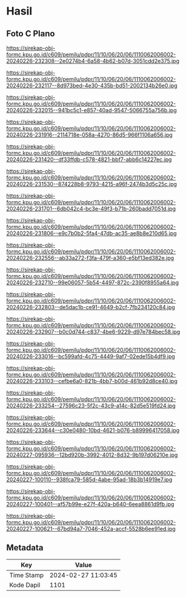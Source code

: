 # Hasil

## Foto C Plano

https://sirekap-obj-formc.kpu.go.id/c609/pemilu/pdpr/11/10/06/20/06/1110062006002-20240226-232308--2e0274b4-6a58-4b62-b07d-3051cdd2e375.jpg

https://sirekap-obj-formc.kpu.go.id/c609/pemilu/pdpr/11/10/06/20/06/1110062006002-20240226-232117--8d973bed-4e30-435b-bd51-2002134b26e0.jpg

https://sirekap-obj-formc.kpu.go.id/c609/pemilu/pdpr/11/10/06/20/06/1110062006002-20240226-232015--941bc5c1-e857-40ad-9547-5066755a756b.jpg

https://sirekap-obj-formc.kpu.go.id/c609/pemilu/pdpr/11/10/06/20/06/1110062006002-20240226-231916--2114718e-058a-4270-86d5-966f1106a656.jpg

https://sirekap-obj-formc.kpu.go.id/c609/pemilu/pdpr/11/10/06/20/06/1110062006002-20240226-231420--df33ffdb-c578-4821-bbf7-abb6c14227ec.jpg

https://sirekap-obj-formc.kpu.go.id/c609/pemilu/pdpr/11/10/06/20/06/1110062006002-20240226-231530--874228b8-9793-4215-a96f-2474b3d5c25c.jpg

https://sirekap-obj-formc.kpu.go.id/c609/pemilu/pdpr/11/10/06/20/06/1110062006002-20240226-231701--6db042c4-bc3e-49f3-b71b-260badd7051d.jpg

https://sirekap-obj-formc.kpu.go.id/c609/pemilu/pdpr/11/10/06/20/06/1110062006002-20240226-231806--e9c7b0b2-5fa4-47db-ac35-ae8b8e210d65.jpg

https://sirekap-obj-formc.kpu.go.id/c609/pemilu/pdpr/11/10/06/20/06/1110062006002-20240226-232556--ab33a272-f3fa-479f-a360-e5bf13ed382e.jpg

https://sirekap-obj-formc.kpu.go.id/c609/pemilu/pdpr/11/10/06/20/06/1110062006002-20240226-232710--99e06057-5b54-4497-872c-2390f8955a64.jpg

https://sirekap-obj-formc.kpu.go.id/c609/pemilu/pdpr/11/10/06/20/06/1110062006002-20240226-232803--de5dac1b-ce91-4649-b2cf-7fb234120c84.jpg

https://sirekap-obj-formc.kpu.go.id/c609/pemilu/pdpr/11/10/06/20/06/1110062006002-20240226-232907--b0c0d744-c837-4be6-9229-d97e784bec58.jpg

https://sirekap-obj-formc.kpu.go.id/c609/pemilu/pdpr/11/10/06/20/06/1110062006002-20240226-233016--bc599afd-4c75-4449-9af7-02ede15b4df9.jpg

https://sirekap-obj-formc.kpu.go.id/c609/pemilu/pdpr/11/10/06/20/06/1110062006002-20240226-233103--cefbe6a0-821b-4bb7-b00d-461b92d8ce40.jpg

https://sirekap-obj-formc.kpu.go.id/c609/pemilu/pdpr/11/10/06/20/06/1110062006002-20240226-233254--27596c23-5f2c-43c9-a14c-82d5e519fd24.jpg

https://sirekap-obj-formc.kpu.go.id/c609/pemilu/pdpr/11/10/06/20/06/1110062006002-20240226-233644--c30e0480-10bd-4621-b076-b89996417058.jpg

https://sirekap-obj-formc.kpu.go.id/c609/pemilu/pdpr/11/10/06/20/06/1110062006002-20240227-095936--12bd920b-3992-4012-8d32-9b197d06210e.jpg

https://sirekap-obj-formc.kpu.go.id/c609/pemilu/pdpr/11/10/06/20/06/1110062006002-20240227-100110--938fca79-585d-4abe-95ad-18b3b14919e7.jpg

https://sirekap-obj-formc.kpu.go.id/c609/pemilu/pdpr/11/10/06/20/06/1110062006002-20240227-100401--af57b99e-e27f-420a-b640-6eea8861d9fb.jpg

https://sirekap-obj-formc.kpu.go.id/c609/pemilu/pdpr/11/10/06/20/06/1110062006002-20240227-100621--67bd94a7-7046-452a-accf-5528b6ee91ed.jpg


## Metadata

| Key        | Value               |
| ---------- | ------------------- |
| Time Stamp | 2024-02-27 11:03:45 |
| Kode Dapil | 1101                |



